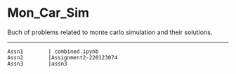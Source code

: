 # Mon_Car_Sim
Buch of problems related to monte carlo simulation and their solutions.
___________________________________
    Assn1        | combined.ipynb
    Assn2        |Assignment2-220123074
    Assn3        |assn3
